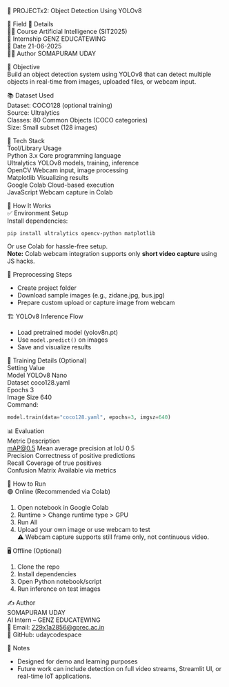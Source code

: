 
🧠 PROJECTx2: Object Detection Using YOLOv8

📘 Field	📝 Details  
👨‍🎓 Course	Artificial Intelligence (SIT2025)  
🏢 Internship	GENZ EDUCATEWING  
📅 Date	21-06-2025  
👨‍💻 Author	SOMAPURAM UDAY  

📌 Objective  
Build an object detection system using YOLOv8 that can detect multiple objects in real-time from images, uploaded files, or webcam input.

📚 Dataset Used  
Dataset: COCO128 (optional training)  
Source: Ultralytics  
Classes: 80 Common Objects (COCO categories)  
Size: Small subset (128 images)  

🧠 Tech Stack  
Tool/Library	Usage  
Python 3.x	Core programming language  
Ultralytics	YOLOv8 models, training, inference  
OpenCV	Webcam input, image processing  
Matplotlib	Visualizing results  
Google Colab	Cloud-based execution  
JavaScript	Webcam capture in Colab  

🚀 How It Works  
✅ Environment Setup  
Install dependencies:

```
pip install ultralytics opencv-python matplotlib
```

Or use Colab for hassle-free setup.  
**Note:** Colab webcam integration supports only **short video capture** using JS hacks.

🧹 Preprocessing Steps  
- Create project folder  
- Download sample images (e.g., zidane.jpg, bus.jpg)  
- Prepare custom upload or capture image from webcam  

🏗️ YOLOv8 Inference Flow  
- Load pretrained model (yolov8n.pt)  
- Use `model.predict()` on images  
- Save and visualize results  

🎯 Training Details (Optional)  
Setting	Value  
Model	YOLOv8 Nano  
Dataset	coco128.yaml  
Epochs	3  
Image Size	640  
Command:  
```python
model.train(data="coco128.yaml", epochs=3, imgsz=640)
```

📊 Evaluation  
Metric	Description  
mAP@0.5	Mean average precision at IoU 0.5  
Precision	Correctness of positive predictions  
Recall	Coverage of true positives  
Confusion Matrix	Available via metrics  

🔄 How to Run  
🟢 Online (Recommended via Colab)  
1. Open notebook in Google Colab  
2. Runtime > Change runtime type > GPU  
3. Run All  
4. Upload your own image or use webcam to test  
⚠️ Webcam capture supports still frame only, not continuous video.

🖥️ Offline (Optional)  
1. Clone the repo  
2. Install dependencies  
3. Open Python notebook/script  
4. Run inference on test images  

✍️ Author  
SOMAPURAM UDAY  
AI Intern – GENZ EDUCATEWING  
📧 Email: 229x1a2856@gprec.ac.in  
🔗 GitHub: udaycodespace  

📌 Notes  
- Designed for demo and learning purposes  
- Future work can include detection on full video streams, Streamlit UI, or real-time IoT applications.
